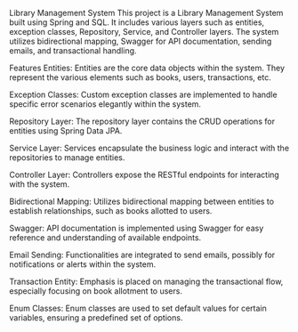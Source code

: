 Library Management System
This project is a Library Management System built using Spring and SQL. It includes various layers such as entities, exception classes, Repository, Service, and Controller layers. The system utilizes bidirectional mapping, Swagger for API documentation, sending emails, and transactional handling.

Features
Entities: Entities are the core data objects within the system. They represent the various elements such as books, users, transactions, etc.

Exception Classes: Custom exception classes are implemented to handle specific error scenarios elegantly within the system.

Repository Layer: The repository layer contains the CRUD operations for entities using Spring Data JPA.

Service Layer: Services encapsulate the business logic and interact with the repositories to manage entities.

Controller Layer: Controllers expose the RESTful endpoints for interacting with the system.

Bidirectional Mapping: Utilizes bidirectional mapping between entities to establish relationships, such as books allotted to users.

Swagger: API documentation is implemented using Swagger for easy reference and understanding of available endpoints.

Email Sending: Functionalities are integrated to send emails, possibly for notifications or alerts within the system.

Transaction Entity: Emphasis is placed on managing the transactional flow, especially focusing on book allotment to users.

Enum Classes: Enum classes are used to set default values for certain variables, ensuring a predefined set of options.
